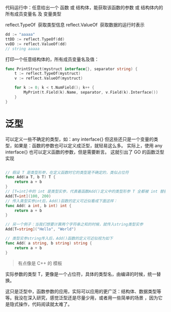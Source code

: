 代码运行中：任意给出一个 函数 或 结构体，能获取该函数的参数  或 结构体内的所有成员变量名 及 变量类型


reflect.TypeOf    获取类型信息
reflect.ValueOf   获取数据的运行时表示

```go
dd := "aaaaa"  
ttDD := reflect.TypeOf(dd)  
vvDD := reflect.ValueOf(dd)
// string aaaaa
```


打印一个任意结构体的，所有成员变量名及值：

```go
func PrintStruct(mystruct interface{}, separator string) {  
	t := reflect.TypeOf(mystruct)  
	v := reflect.ValueOf(mystruct)  

	for k := 0; k < t.NumField(); k++ {  
		MyPrint(t.Field(k).Name, separator, v.Field(k).Interface())  
	}  
}
```



# 泛型

可以定义一些不确定的类型，如：any  interface{}
但这些还只是一个变量的类型，如果是：函数的参数也可以定义成泛型，就轻易这么多。
实际上，使用 any interface{} 也可以定义函数的参数，但是需要断言。
这就引出了 GO 的函数泛型实现



```go

// 假设 T 是类型形参，在定义函数时它的类型是不确定的，类似占位符
func Add(a T, b T) T {  
    return a + b
}
// [T=int]中的 int 是类型实参，代表着函数Add()定义中的类型形参 T 全都被 int 替换
Add[T=int](100, 200)  
// 传入类型实参int后，Add()函数的定义可近似看成下面这样：
func Add( a int, b int) int {
    return a + b
}

// 另一个例子：当我们想要计算两个字符串之和的时候，就传入string类型实参
Add[T=string]("Hello", "World") 

// 类型实参string传入后，Add()函数的定义可近似视为如下
func Add( a string, b string) string {
    return a + b
}

```

>有点像是 C++ 的 模板

实际参数的类型 T，更像是一个占位符，具体的类型名，由编译的时候，统一替换。


这只是泛型中，函数参数的应用，实际可以应用的更广泛：结构体、数据类型等等。我没在深入研究，感觉泛型还是尽量少用，或者用一些简单的场景 ，因为它是隐式操作，代码阅读就太难了。 